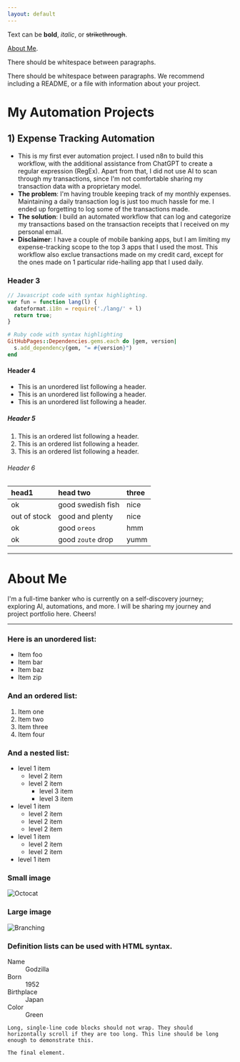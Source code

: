 ```yaml
---
layout: default
---
```


Text can be **bold**, _italic_, or ~~strikethrough~~.

[About Me](./another-page.html).

There should be whitespace between paragraphs.

There should be whitespace between paragraphs. We recommend including a README, or a file with information about your project.

# My Automation Projects

## 1) Expense Tracking Automation

*   This is my first ever automation project. I used n8n to build this workflow, with the additional assistance from ChatGPT to create a regular expression (RegEx). Apart from that, I did not use AI to scan through my transactions, since I'm not comfortable sharing my transaction data with a proprietary model.
*   **The problem**: I'm having trouble keeping track of my monthly expenses. Maintaining a daily transaction log is just too much hassle for me. I ended up forgetting to log some of the transactions made.
*   **The solution**: I build an automated workflow that can log and categorize my transactions based on the transaction receipts that I received on my personal email.
*   **Disclaimer**: I have a couple of mobile banking apps, but I am limiting my expense-tracking scope to the top 3 apps that I used the most. This workflow also exclue transactions made on my credit card, except for the ones made on 1 particular ride-hailing app that I used daily.

### Header 3

```js
// Javascript code with syntax highlighting.
var fun = function lang(l) {
  dateformat.i18n = require('./lang/' + l)
  return true;
}
```

```ruby
# Ruby code with syntax highlighting
GitHubPages::Dependencies.gems.each do |gem, version|
  s.add_dependency(gem, "= #{version}")
end
```

#### Header 4

*   This is an unordered list following a header.
*   This is an unordered list following a header.
*   This is an unordered list following a header.

##### Header 5

1.  This is an ordered list following a header.
2.  This is an ordered list following a header.
3.  This is an ordered list following a header.

###### Header 6

| head1        | head two          | three |
|:-------------|:------------------|:------|
| ok           | good swedish fish | nice  |
| out of stock | good and plenty   | nice  |
| ok           | good `oreos`      | hmm   |
| ok           | good `zoute` drop | yumm  |

* * *

# About Me

I'm a full-time banker who is currently on a self-discovery journey; exploring AI, automations, and more. I will be sharing my journey and project portfolio here. Cheers!

* * *

### Here is an unordered list:

*   Item foo
*   Item bar
*   Item baz
*   Item zip

### And an ordered list:

1.  Item one
1.  Item two
1.  Item three
1.  Item four

### And a nested list:

- level 1 item
  - level 2 item
  - level 2 item
    - level 3 item
    - level 3 item
- level 1 item
  - level 2 item
  - level 2 item
  - level 2 item
- level 1 item
  - level 2 item
  - level 2 item
- level 1 item

### Small image

![Octocat](https://github.githubassets.com/images/icons/emoji/octocat.png)

### Large image

![Branching](https://guides.github.com/activities/hello-world/branching.png)


### Definition lists can be used with HTML syntax.

<dl>
<dt>Name</dt>
<dd>Godzilla</dd>
<dt>Born</dt>
<dd>1952</dd>
<dt>Birthplace</dt>
<dd>Japan</dd>
<dt>Color</dt>
<dd>Green</dd>
</dl>

```
Long, single-line code blocks should not wrap. They should horizontally scroll if they are too long. This line should be long enough to demonstrate this.
```

```
The final element.
```

